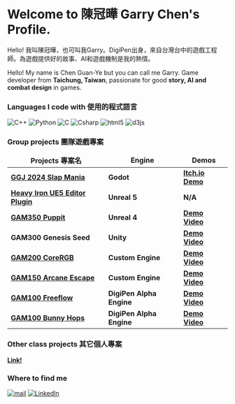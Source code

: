 <h1>Welcome to 陳冠曄 Garry Chen's Profile.</h1>

<p>Hello! 我叫陳冠曄，也可叫我Garry。DigiPen出身，來自台灣台中的遊戲工程師。為遊戲提供好的故事、AI和遊戲機制是我的熱情。</p>
<p>Hello! My name is Chen Guan-Ye but you can call me Garry. Game developer from <b>Taichung, Taiwan</b>, passionate for good <b>story, AI and combat design</b> in games. </p>
<h3>Languages I code with 使用的程式語言</h3>
<p>
  <img alt="C++" src="https://img.shields.io/badge/-C++-00599C?style=flat-square&logo=c%2B%2B&logoColor=white" />
  <img alt="Python" src="https://img.shields.io/badge/-Python-3776AB?style=flat-square&logo=python&logoColor=white" />
  <img alt="C" src="https://img.shields.io/badge/-C-A8B9CC?style=flat-square&logo=c&logoColor=white" />
  <img alt="Csharp" src="https://img.shields.io/badge/C%23-239120?style=flat-square&logo=c-sharp&logoColor=white" />
  <img alt="html5" src="https://img.shields.io/badge/-HTML5-E34F26?style=flat-square&logo=html5&logoColor=white" />
  <img alt="d3js" src="https://img.shields.io/badge/-D3.js-F9A03C?style=flat-square&logo=d3.js&logoColor=white" />
</p>

<h3>Group projects 團隊遊戲專案</h3>
<table>
  <thead align="center">
    <tr border: none;>
      <td><b>Projects 專案名</b></td>
      <td><b>Engine</b></td>
      <td><b>Demos</b></td>
  </thead>
  <tbody>
    <tr>
      <td><a href="https://github.com/IIcyTundra/Untitiled_GGJ2024"><b>GGJ 2024 Slap Mania</b></a></td>
      <td><b>Godot</b></a></td>
      <td><a href="https://garrychen.itch.io/slap-mania-ggj2024"><b>Itch.io Demo</b></a></td>
    </tr>
    <tr>
      <td><a href="https://github.com/ChenGarry/HeavyIron_UE5Tool"><b>Heavy Iron UE5 Editor Plugin</b></a></td>
      <td><b>Unreal 5</b></a></td>
      <td><b>N/A</b></a></td>
    </tr>
    <tr>
      <td><a href="https://github.com/ChenGarry/GAM350_PUPPIT"><b>GAM350 Puppit</b></a></td>
      <td><b>Unreal 4</b></a></td>
      <td><a href="https://youtu.be/lhPkY4kuXYA"><b>Demo Video</b></a></td>
    </tr>
    <tr>
      <td><b>GAM300 Genesis Seed</b></a></td>
      <td><b>Unity</b></a></td>
      <td><a href="https://youtu.be/0KnkCVKGIIs"><b>Demo Video</b></a></td>
    </tr>
    <tr>
      <td><a href="https://github.com/ChenGarry/GAM200_CoreRGB"><b>GAM200 CoreRGB</b></a></td>
      <td><b>Custom Engine</b></a></td>
      <td><a href="https://youtu.be/wZfhKU2dswQ"><b>Demo Video</b></a></td>
    </tr>
    <tr>
      <td><a href="https://github.com/ChenGarry/GAM150_ArcaneEscape"><b>GAM150 Arcane Escape</b></a></td>
      <td><b>Custom Engine</b></a></td>
      <td><a href="https://youtu.be/kTYDAe2NLkc"><b>Demo Video</b></a></td>
    </tr>
    <tr>
      <td><a href="https://github.com/ChenGarry/GAM100_Freeflow"><b>GAM100 Freeflow</b></a></td>
      <td><b>DigiPen Alpha Engine</b></a></td>
      <td><a href="https://youtu.be/tOwg3v_gdlI"><b>Demo Video</b></a></td>
    </tr>
    <tr>
      <td><a href="https://github.com/ChenGarry/GAM100_Bunny"><b>GAM100 Bunny Hops</b></a></td>
      <td><b>DigiPen Alpha Engine</b></a></td>
      <td><a href="https://youtu.be/tOwg3v_gdlI"><b>Demo Video</b></a></td>
    </tr>
  </tbody>
</table>
<h3>Other class projects 其它個人專案</h3>
<td><a href="https://github.com/ChenGarry/class_projects"><b>Link!</b></a></td>
<h3>Where to find me</h3>
<p><a href="mailto:chen.garry81611@gmail.com" target="_blank"><img alt="mail" src="https://img.shields.io/badge/chen.garry81611-EA4335.svg?&style=flat&logo=gmail&logoColor=white" /></a> <a href="www.linkedin.com/in/
garry-chen-235738202" target="_blank"><img alt="LinkedIn" src="https://img.shields.io/badge/garrychen-%230077B5.svg?&style=flat&logo=linkedin&logoColor=white" /></a>
</p>
